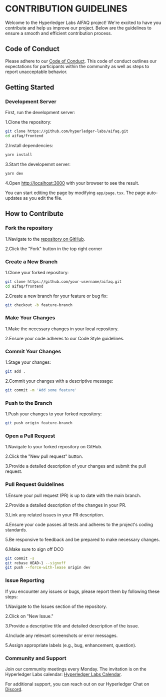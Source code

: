 # CONTRIBUTION GUIDELINES
Welcome to the Hyperledger Labs AIFAQ project! We're excited to have you contribute and help us improve our project. Below are the guidelines to ensure a smooth and efficient contribution process.

## Code of Conduct
Please adhere to our [Code of Conduct](https://wiki.hyperledger.org/pages/viewpage.action?pageId=41587043). This code of conduct outlines our expectations for participants within the community as well as steps to report unacceptable behavior.

## Getting Started

### Development Server
First, run the development server:

1.Clone the repository:
```bash 
git clone https://github.com/hyperledger-labs/aifaq.git
cd aifaq/frontend
```

2.Install dependencies:
```bash
yarn install
```

3.Start the developemnt server:
```bash
yarn dev
```

4.Open [http://localhost:3000](http://localhost:3000) with your browser to see the result.

You can start editing the page by modifying `app/page.tsx`. The page auto-updates as you edit the file.

## How to Contribute
### Fork the repository

1.Navigate to the [repository on GitHub](https://github.com/hyperledger-labs/aifaq).

2.Click the "Fork" button in the top right corner

### Create a New Branch
1.Clone your forked repository:

```bash
git clone https://github.com/your-username/aifaq.git
cd aifaq/frontend
```
2.Create a new branch for your feature or bug fix:

```bash
git checkout -b feature-branch
```
### Make Your Changes

1.Make the necessary changes in your local repository.

2.Ensure your code adheres to our Code Style guidelines.

### Commit Your Changes
1.Stage your changes:

```bash
git add .
```
2.Commit your changes with a descriptive message:

```bash
git commit -m 'Add some feature'
```
### Push to the Branch
1.Push your changes to your forked repository:

```bash
git push origin feature-branch
```
### Open a Pull Request
1.Navigate to your forked repository on GitHub.

2.Click the "New pull request" button.

3.Provide a detailed description of your changes and submit the pull request.

### Pull Request Guidelines

1.Ensure your pull request (PR) is up to date with the main branch.

2.Provide a detailed description of the changes in your PR.

3.Link any related issues in your PR description.

4.Ensure your code passes all tests and adheres to the project's coding standards.

5.Be responsive to feedback and be prepared to make necessary changes.

6.Make sure to sign off DCO 
```bash
git commit -s
git rebase HEAD~1 --signoff
git push --force-with-lease origin dev
```


### Issue Reporting
If you encounter any issues or bugs, please report them by following these steps:

1.Navigate to the Issues section of the repository.

2.Click on "New Issue."

3.Provide a descriptive title and detailed description of the issue.

4.Include any relevant screenshots or error messages.

5.Assign appropriate labels (e.g., bug, enhancement, question).

### Community and Support
Join our community meetings every Monday. The invitation is on the Hyperledger Labs calendar: [Hyperledger Labs Calendar](https://wiki.hyperledger.org/display/HYP/Calendar+of+Public+Meetings).

For additional support, you can reach out on our Hyperledger Chat on [Discord](https://discord.gg/hyperledger).
